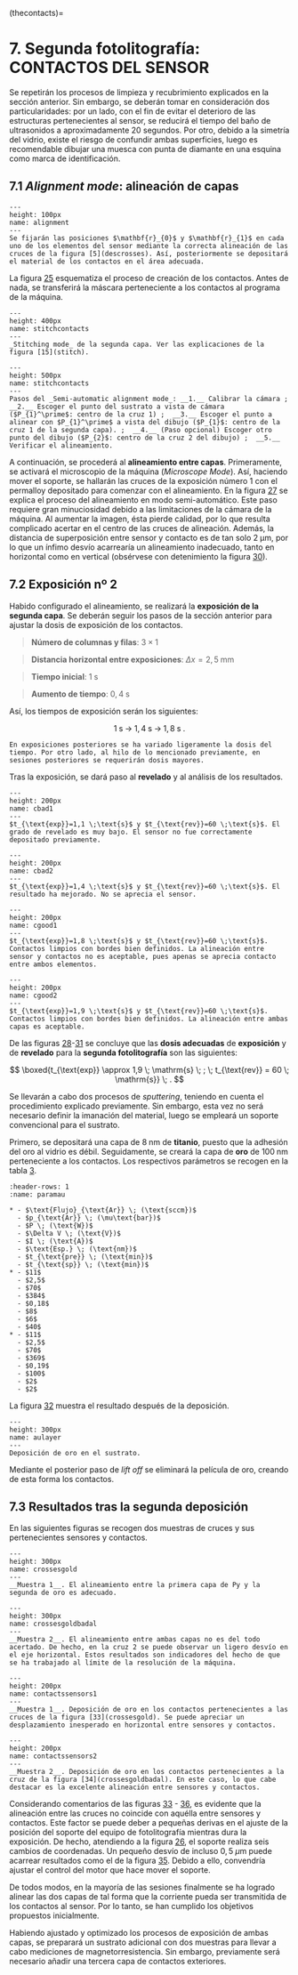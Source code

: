 (thecontacts)=
# **7**. __Segunda fotolitografía__: CONTACTOS DEL SENSOR
Se repetirán los procesos de limpieza y recubrimiento explicados en la sección anterior. Sin embargo, se deberán tomar en consideración dos particularidades: por un lado, con el fin de evitar el deterioro de las estructuras pertenecientes al sensor, se reducirá el tiempo del baño de ultrasonidos a aproximadamente 20 segundos. Por otro, debido a la simetría del vidrio, existe el riesgo de confundir ambas superficies, luego es recomendable dibujar una muesca con punta de diamante en una esquina como marca de identificación.

## **7.1** ___Alignment mode___: alineación de capas

```{figure} alignment.PNG
---
height: 100px
name: alignment
---
Se fijarán las posiciones $\mathbf{r}_{0}$ y $\mathbf{r}_{1}$ en cada uno de los elementos del sensor mediante la correcta alineación de las cruces de la figura [5](descrosses). Así, posteriormente se depositará el material de los contactos en el área adecuada.
```
La figura [25](alignment) esquematiza el proceso de creación de los contactos. Antes de nada, se transferirá la máscara perteneciente a los contactos al programa de la máquina.

```{figure} contactsslicinggrid.PNG
---
height: 400px
name: stitchcontacts
---
_Stitching mode_ de la segunda capa. Ver las explicaciones de la figura [15](stitch).
```

```{figure} cross1alignment.PNG
---
height: 500px
name: stitchcontacts
---
Pasos del _Semi-automatic alignment mode_: __1.__ Calibrar la cámara ;  __2.__ Escoger el punto del sustrato a vista de cámara ($P_{1}^\prime$: centro de la cruz 1) ;  __3.__ Escoger el punto a alinear con $P_{1}^\prime$ a vista del dibujo ($P_{1}$: centro de la cruz 1 de la segunda capa). ;  __4.__ (Paso opcional) Escoger otro punto del dibujo ($P_{2}$: centro de la cruz 2 del dibujo) ;  __5.__ Verificar el alineamiento.
```
A continuación, se procederá al __alineamiento entre capas__. Primeramente, se activará el microscopio de la máquina (_Microscope Mode_). Así, haciendo mover el soporte, se hallarán las cruces de la exposición número 1 con el permalloy depositado para comenzar con el alineamiento. En la figura [27](stitchcontacts) se explica el proceso del alineamiento en modo semi-automático. Este paso requiere gran minuciosidad debido a las limitaciones de la cámara de la máquina. Al aumentar la imagen, ésta pierde calidad, por lo que resulta complicado acertar en el centro de las cruces de alineación. Además, la distancia de superposición entre sensor y contacto es de tan solo $2 \; \mathrm{\mu m}$, por lo que un ínfimo desvío acarrearía un alineamiento inadecuado, tanto en horizontal como en vertical (obsérvese con detenimiento la figura [30](cgood1)).

## **7.2** __Exposición nº 2__

Habido configurado el alineamiento, se realizará la __exposición de la segunda capa__. Se deberán seguir los pasos de la sección anterior para ajustar la dosis de exposición de los contactos.

> __Número de columnas y filas__: $3 \times 1$

> __Distancia horizontal entre exposiciones__: $\Delta x = 2,5 \; \text{mm}$

> __Tiempo inicial__: $1 \; \text{s}$

> __Aumento de tiempo__: $0,4 \; \text{s}$

Así, los tiempos de exposición serán los siguientes:

$$
1 \; \mathrm{s} \; \rightarrow \; 1,4 \; \mathrm{s} \; \rightarrow \; 1,8 \; \mathrm{s} \;.
$$


```{admonition} Nota
En exposiciones posteriores se ha variado ligeramente la dosis del tiempo. Por otro lado, al hilo de lo mencionado previamente, en sesiones posteriores se requerirán dosis mayores.
```
Tras la exposición, se dará paso al __revelado__ y al análisis de los resultados.

```{figure} contactsbad1.PNG
---
height: 200px
name: cbad1
---
$t_{\text{exp}}=1,1 \;\text{s}$ y $t_{\text{rev}}=60 \;\text{s}$. El grado de revelado es muy bajo. El sensor no fue correctamente depositado previamente.
```

```{figure} contacts12.PNG
---
height: 200px
name: cbad2
---
$t_{\text{exp}}=1,4 \;\text{s}$ y $t_{\text{rev}}=60 \;\text{s}$. El resultado ha mejorado. No se aprecia el sensor.
```
```{figure} contactsgood.PNG
---
height: 200px
name: cgood1
---
$t_{\text{exp}}=1,8 \;\text{s}$ y $t_{\text{rev}}=60 \;\text{s}$. Contactos limpios con bordes bien definidos. La alineación entre sensor y contactos no es aceptable, pues apenas se aprecia contacto entre ambos elementos.
```
```{figure} contactsgooDD.PNG
---
height: 200px
name: cgood2
---
$t_{\text{exp}}=1,9 \;\text{s}$ y $t_{\text{rev}}=60 \;\text{s}$. Contactos limpios con bordes bien definidos. La alineación entre ambas capas es aceptable.
```
De las figuras [28](cbad1)-[31](cgood2) se concluye que las __dosis adecuadas__ de __exposición__ y de __revelado__ para la __segunda fotolitografía__ son las siguientes:

$$
\boxed{t_{\text{exp}} \approx 1,9 \; \mathrm{s} \; ; \; t_{\text{rev}} = 60 \; \mathrm{s}} \; .
$$

Se llevarán a cabo dos procesos de _sputtering_, teniendo en cuenta el procedimiento explicado previamente. Sin embargo, esta vez no será necesario definir la imanación del material, luego se empleará un soporte convencional para el sustrato.

Primero, se depositará una capa de $8 \; \text{nm}$ de __titanio__, puesto que la adhesión del oro al vidrio es débil. Seguidamente, se creará la capa de __oro__ de $100 \; \text{nm}$ perteneciente a  los contactos. Los respectivos parámetros se recogen en la tabla [3](paramau).

```{list-table} Parámetros de _sputtering_ de Ti (primera fila) y Au (segunda fila).
:header-rows: 1
:name: paramau

* - $\text{Flujo}_{\text{Ar}} \; (\text{sccm})$
  - $p_{\text{Ar}} \; (\mu\text{bar})$
  - $P \; (\text{W})$
  - $\Delta V \; (\text{V})$
  - $I \; (\text{A})$
  - $\text{Esp.} \; (\text{nm})$
  - $t_{\text{pre}} \; (\text{min})$
  - $t_{\text{sp}} \; (\text{min})$
* - $11$
  - $2,5$
  - $70$
  - $384$
  - $0,18$
  - $8$
  - $6$
  - $40$
* - $11$
  - $2,5$
  - $70$
  - $369$
  - $0,19$
  - $100$
  - $2$
  - $2$
```

La figura [32](aulayer) muestra el resultado después de la deposición.

```{figure} sput_au.PNG
---
height: 300px
name: aulayer
---
Deposición de oro en el sustrato.
```
Mediante el posterior paso de _lift off_ se eliminará la película de oro, creando de esta forma los contactos.

## **7.3** __Resultados tras la segunda deposición__

En las siguientes figuras se recogen dos muestras de cruces y sus pertenecientes sensores y contactos.


```{figure} crossesgold.PNG
---
height: 300px
name: crossesgold
---
__Muestra 1__. El alineamiento entre la primera capa de Py y la segunda de oro es adecuado.
```

```{figure} crossesaualignbad.PNG
---
height: 300px
name: crossesgoldbadal
---
__Muestra 2__. El alineamiento entre ambas capas no es del todo acertado. De hecho, en la cruz 2 se puede observar un ligero desvío en el eje horizontal. Estos resultados son indicadores del hecho de que se ha trabajado al límite de la resolución de la máquina.
```
```{figure} layer12badal.PNG
---
height: 200px
name: contactssensors1
---
__Muestra 1__. Deposición de oro en los contactos pertenecientes a las cruces de la figura [33](crossesgold). Se puede apreciar un desplazamiento inesperado en horizontal entre sensores y contactos.
```

```{figure} layer12goodal.PNG
---
height: 200px
name: contactssensors2
---
__Muestra 2__. Deposición de oro en los contactos pertenecientes a la cruz de la figura [34](crossesgoldbadal). En este caso, lo que cabe destacar es la excelente alineación entre sensores y contactos.
```

Considerando comentarios de las figuras [33](crossesgold) - [36](contactssensors2), es evidente que la alineación entre las cruces no coincide con aquélla entre sensores y contactos. Este factor se puede deber a pequeñas derivas en el ajuste de la posición del soporte del equipo de fotolitografía mientras dura la exposición. De hecho, atendiendo a la figura [26](stitchcontacts), el soporte realiza seis cambios de coordenadas. Un pequeño desvío de incluso $0,5 \; \mu\text{m}$ puede acarrear resultados como el de la figura [35](contactssensors1). Debido a ello, convendría ajustar el control del motor que hace mover el soporte.

De todos modos, en la mayoría de las sesiones finalmente se ha logrado alinear las dos capas de tal forma que la corriente pueda ser transmitida de los contactos al sensor. Por lo tanto, se han cumplido los objetivos propuestos inicialmente.

Habiendo ajustado y optimizado los procesos de exposición de ambas capas, se preparará un sustrato adicional con dos muestras para llevar a cabo mediciones de magnetorresistencia. Sin embargo, previamente será necesario añadir una tercera capa de contactos exteriores.
